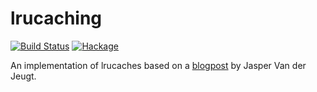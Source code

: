 # lrucaching

[![Build Status](https://travis-ci.org/cocreature/lrucaching.svg?branch=master)](https://travis-ci.org/cocreature/lrucaching)
[![Hackage](https://img.shields.io/hackage/v/lrucaching.svg)](https://hackage.haskell.org/package/lrucaching)

An implementation of lrucaches based on a
[blogpost](https://jaspervdj.be/posts/2015-02-24-lru-cache.html) by
Jasper Van der Jeugt.
